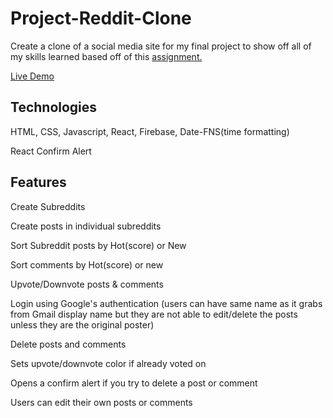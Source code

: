 # Project-Reddit-Clone

Create a clone of a social media site for my final project to show off all of my skills learned based off of this [assignment.](https://www.theodinproject.com/lessons/node-path-javascript-javascript-final-project)

[Live Demo](https://reddit-clone-33514.web.app/)

## Technologies

HTML, CSS, Javascript, React, Firebase, Date-FNS(time formatting)

React Confirm Alert

## Features

Create Subreddits

Create posts in individual subreddits

Sort Subreddit posts by Hot(score) or New

Sort comments by Hot(score) or new

Upvote/Downvote posts & comments

Login using Google's authentication (users can have same name as it grabs from Gmail display name but they are not able to edit/delete the posts unless they are the original poster)

Delete posts and comments

Sets upvote/downvote color if already voted on

Opens a confirm alert if you try to delete a post or comment

Users can edit their own posts or comments

